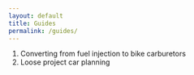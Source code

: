 ```yaml
---
layout: default
title: Guides
permalink: /guides/
---
```


1. Converting from fuel injection to bike carburetors
2. Loose project car planning
